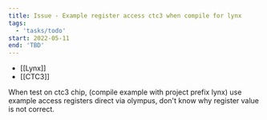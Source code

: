 ```yaml
---
title: Issue - Example register access ctc3 when compile for lynx
tags:
  - 'tasks/todo'
start: 2022-05-11
end: 'TBD'
---
```

- [[Lynx]]
- [[CTC3]]


When test on ctc3 chip, (compile example with project prefix lynx) use example access registers direct via olympus, don't know why register value is not correct.